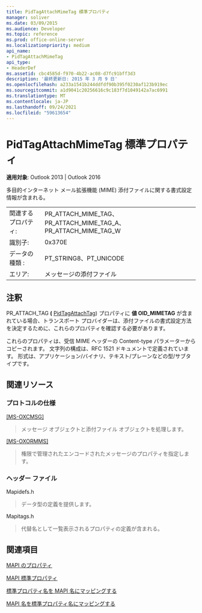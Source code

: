 ```yaml
---
title: PidTagAttachMimeTag 標準プロパティ
manager: soliver
ms.date: 03/09/2015
ms.audience: Developer
ms.topic: reference
ms.prod: office-online-server
ms.localizationpriority: medium
api_name:
- PidTagAttachMimeTag
api_type:
- HeaderDef
ms.assetid: cbc4585d-f970-4b22-ac08-d7fc91bff3d3
description: '最終更新日: 2015 年 3 月 9 日'
ms.openlocfilehash: a233a1541b244ddfdf90b395f0230af123b919ec
ms.sourcegitcommit: a1d9041c20256616c9c183f7d1049142a7ac6991
ms.translationtype: MT
ms.contentlocale: ja-JP
ms.lasthandoff: 09/24/2021
ms.locfileid: "59613654"
---
```

# <a name="pidtagattachmimetag-canonical-property"></a>PidTagAttachMimeTag 標準プロパティ

  
  
**適用対象**: Outlook 2013 | Outlook 2016 
  
多目的インターネット メール拡張機能 (MIME) 添付ファイルに関する書式設定情報が含まれる。 
  
|||
|:-----|:-----|
|関連するプロパティ:  <br/> |PR_ATTACH_MIME_TAG、PR_ATTACH_MIME_TAG_A、PR_ATTACH_MIME_TAG_W  <br/> |
|識別子:  <br/> |0x370E  <br/> |
|データの種類 :   <br/> |PT_STRING8、PT_UNICODE  <br/> |
|エリア:  <br/> |メッセージの添付ファイル  <br/> |
   
## <a name="remarks"></a>注釈

PR_ATTACH_TAG **(** [PidTagAttachTag](pidtagattachtag-canonical-property.md)) プロパティに **値 OID_MIMETAG** が含まれている場合、トランスポート プロバイダーは、添付ファイルの書式設定方法を決定するために、これらのプロパティを確認する必要があります。 
  
これらのプロパティは、受信 MIME ヘッダーの Content-type パラメーターからコピーされます。 文字列の構成は、RFC 1521 ドキュメントで定義されています。 形式は、アプリケーション/バイナリ、テキスト/プレーンなどの型/サブタイプです。 
  
## <a name="related-resources"></a>関連リソース

### <a name="protocol-specifications"></a>プロトコルの仕様

[[MS-OXCMSG]](https://msdn.microsoft.com/library/7fd7ec40-deec-4c06-9493-1bc06b349682%28Office.15%29.aspx)
  
> メッセージ オブジェクトと添付ファイル オブジェクトを処理します。
    
[[MS-OXORMMS]](https://msdn.microsoft.com/library/a121dda4-48f3-41f8-b12f-170f533038bb%28Office.15%29.aspx)
  
> 権限で管理されたエンコードされたメッセージのプロパティを指定します。
    
### <a name="header-files"></a>ヘッダー ファイル

Mapidefs.h
  
> データ型の定義を提供します。
    
Mapitags.h
  
> 代替名として一覧表示されるプロパティの定義が含まれる。
    
## <a name="see-also"></a>関連項目



[MAPI のプロパティ](mapi-properties.md)
  
[MAPI 標準プロパティ](mapi-canonical-properties.md)
  
[標準プロパティ名を MAPI 名にマッピングする](mapping-canonical-property-names-to-mapi-names.md)
  
[MAPI 名を標準プロパティ名にマッピングする](mapping-mapi-names-to-canonical-property-names.md)


